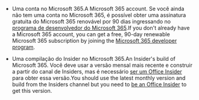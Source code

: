 * <span data-ttu-id="e96e4-101">Uma conta no Microsoft 365.</span><span class="sxs-lookup"><span data-stu-id="e96e4-101">A Microsoft 365 account.</span></span> <span data-ttu-id="e96e4-102">Se você ainda não tem uma conta no Microsoft 365, é possível obter uma assinatura gratuita do Microsoft 365 renovável por 90 dias ingressando no [programa de desenvolvedor do Microsoft 365](https://developer.microsoft.com/office/dev-program).</span><span class="sxs-lookup"><span data-stu-id="e96e4-102">If you don't already have a Microsoft 365 account, you can get a free, 90-day renewable Microsoft 365 subscription by joining the [Microsoft 365 developer program](https://developer.microsoft.com/office/dev-program).</span></span> 

* <span data-ttu-id="e96e4-103">Uma compilação do Insider no Microsoft 365.</span><span class="sxs-lookup"><span data-stu-id="e96e4-103">An Insider's build of Microsoft 365.</span></span> <span data-ttu-id="e96e4-104">Você deve usar a versão mensal mais recente e construir a partir do canal de Insiders, mas é necessário [ser um Office Insider](https://products.office.com/office-insider?tab=tab-1) para obter essa versão.</span><span class="sxs-lookup"><span data-stu-id="e96e4-104">You should use the latest monthly version and build from the Insiders channel but you need to [be an Office Insider](https://products.office.com/office-insider?tab=tab-1) to get this version.</span></span>
